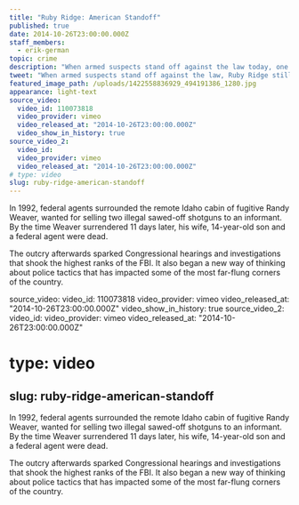 ```yaml
---
title: "Ruby Ridge: American Standoff"
published: true
date: 2014-10-26T23:00:00.000Z
staff_members:
  - erik-german
topic: crime
description: "When armed suspects stand off against the law today, one event continues to cast a shadow on both sides of the police line: the 1992 siege at Ruby Ridge."
tweet: "When armed suspects stand off against the law, Ruby Ridge still casts its shadow over both sides:"
featured_image_path: /uploads/1422558836929_494191386_1280.jpg
appearance: light-text
source_video:
  video_id: 110073818
  video_provider: vimeo
  video_released_at: "2014-10-26T23:00:00.000Z"
  video_show_in_history: true
source_video_2:
  video_id:
  video_provider: vimeo
  video_released_at: "2014-10-26T23:00:00.000Z"
# type: video
slug: ruby-ridge-american-standoff
---
```


In 1992, federal agents surrounded the remote Idaho cabin of fugitive Randy Weaver, wanted for selling two illegal sawed-off shotguns to an informant. By the time Weaver surrendered 11 days later, his wife, 14-year-old son and a federal agent were dead.

The outcry afterwards sparked Congressional hearings and investigations that shook the highest ranks of the FBI. It also began a new way of thinking about police tactics that has impacted some of the most far-flung corners of the country.

source_video:
  video_id: 110073818
  video_provider: vimeo
  video_released_at: "2014-10-26T23:00:00.000Z"
  video_show_in_history: true
source_video_2:
  video_id:
  video_provider: vimeo
  video_released_at: "2014-10-26T23:00:00.000Z"
# type: video
slug: ruby-ridge-american-standoff
---

In 1992, federal agents surrounded the remote Idaho cabin of fugitive Randy Weaver, wanted for selling two illegal sawed-off shotguns to an informant. By the time Weaver surrendered 11 days later, his wife, 14-year-old son and a federal agent were dead.

The outcry afterwards sparked Congressional hearings and investigations that shook the highest ranks of the FBI. It also began a new way of thinking about police tactics that has impacted some of the most far-flung corners of the country.

